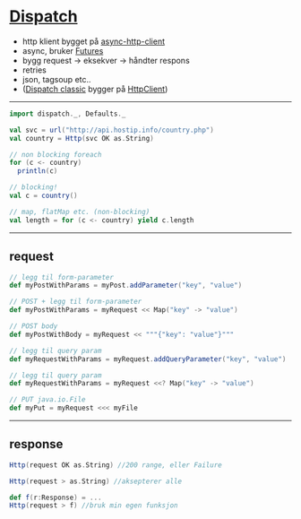 # [Dispatch](http://dispatch.databinder.net/Dispatch.html)
* http klient bygget på [async-http-client](https://github.com/AsyncHttpClient/async-http-client)
* async, bruker [Futures](http://docs.scala-lang.org/overviews/core/futures.html)
* bygg request -> eksekver -> håndter respons
* retries
* json, tagsoup etc..
* ([Dispatch classic](http://dispatch-classic.databinder.net/Dispatch.html) bygger på [HttpClient](http://hc.apache.org/httpcomponents-client/))

---

```scala
import dispatch._, Defaults._

val svc = url("http://api.hostip.info/country.php")
val country = Http(svc OK as.String)

// non blocking foreach
for (c <- country)
  println(c)

// blocking!
val c = country()

// map, flatMap etc. (non-blocking)
val length = for (c <- country) yield c.length
```

---

## request
```scala
// legg til form-parameter
def myPostWithParams = myPost.addParameter("key", "value")

// POST + legg til form-parameter
def myPostWithParams = myRequest << Map("key" -> "value")

// POST body
def myPostWithBody = myRequest << """{"key": "value"}"""

// legg til query param
def myRequestWithParams = myRequest.addQueryParameter("key", "value")

// legg til query param
def myRequestWithParams = myRequest <<? Map("key" -> "value")

// PUT java.io.File
def myPut = myRequest <<< myFile
```

---

## response

```scala
Http(request OK as.String) //200 range, eller Failure

Http(request > as.String) //aksepterer alle

def f(r:Response) = ...
Http(request > f) //bruk min egen funksjon
```
